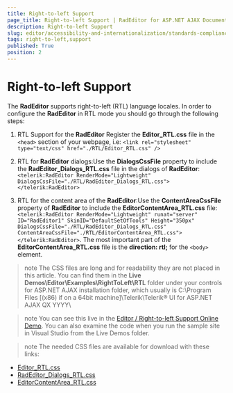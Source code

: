 ```yaml
---
title: Right-to-left Support
page_title: Right-to-left Support | RadEditor for ASP.NET AJAX Documentation
description: Right-to-left Support
slug: editor/accessibility-and-internationalization/standards-compliance/right-to-left-support
tags: right-to-left,support
published: True
position: 2
---
```


# Right-to-left Support

The **RadEditor** supports right-to-left (RTL) language locales. In order to configure the **RadEditor** in RTL mode you should go through the following steps:

1. RTL Support for the **RadEditor** Register the **Editor_RTL.css** file in the `<head>` section of your webpage, i.e: `<link rel="stylesheet" type="text/css" href="./RTL/Editor_RTL.css" />`

1. RTL for **RadEditor** dialogs:Use the **DialogsCssFile** property to include the **RadEditor_Dialogs_RTL.css** file in the dialogs of **RadEditor**: `<telerik:RadEditor RenderMode="Lightweight" DialogsCssFile="./RTL/RadEditor_Dialogs_RTL.css"></telerik:RadEditor>`

1. RTL for the content area of the **RadEditor**:Use the **ContentAreaCssFile** property of **RadEditor** to include the **EditorContentArea_RTL.css** file: `<telerik:RadEditor RenderMode="Lightweight" runat="server" ID="RadEditor1" SkinID="DefaultSetOfTools" Height="350px" DialogsCssFile="./RTL/RadEditor_Dialogs_RTL.css" ContentAreaCssFile="./RTL/EditorContentArea_RTL.css"></telerik:RadEditor>`. The most important part of the **EditorContentArea_RTL.css** file is the **direction: rtl;** for the `<body>` element.

>note The CSS files are long and for readability they are not placed in this article. You can find them in the **Live Demos\Editor\Examples\RightToLeft\RTL** folder under your controls for ASP.NET AJAX installation folder, which usually is	C:\Program Files [(x86) if on a 64bit machine]\Telerik\Telerik® UI for ASP.NET AJAX QX YYYY\

>note You can see this live in the [Editor / Right-to-left Support Online Demo](https://demos.telerik.com/aspnet-ajax/editor/examples/righttoleft/defaultcs.aspx). You can also examine the code when you run the sample site in Visual Studio from the Live Demos folder.

>note The needed CSS files are available for download with these links:
* [Editor_RTL.css](https://demos.telerik.com/aspnet-ajax/editor/examples/righttoleft/RTL/Editor_RTL.css)
* [RadEditor_Dialogs_RTL.css](https://demos.telerik.com/aspnet-ajax/editor/examples/righttoleft/RTL/RadEditor_Dialogs_RTL.css)
* [EditorContentArea_RTL.css](https://demos.telerik.com/aspnet-ajax/editor/examples/righttoleft/RTL/EditorContentArea_RTL.css)
>
